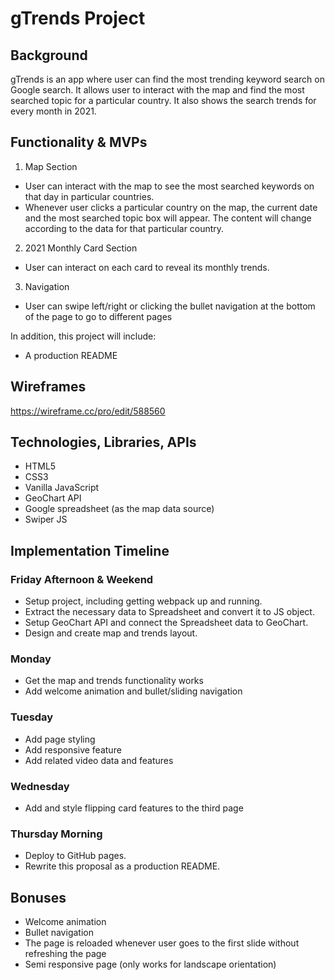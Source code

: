 # gTrends Project


## Background
gTrends is an app where user can find the most trending keyword search on Google search. It allows user to interact with the map and find the most searched topic for a particular country. It also shows the search trends for every month in 2021.			


## Functionality & MVPs
1. Map Section
- User can interact with the map to see the most searched keywords on that day in particular countries.
- Whenever user clicks a particular country on the map, the current date and the most searched topic box will appear. The content will change according to the data for that particular country.
2. 2021 Monthly Card Section
- User can interact on each card to reveal its monthly trends.
3. Navigation
- User can swipe left/right or clicking the bullet navigation at the bottom of the page to go to different pages


In addition, this project will include:
-	A production README


## Wireframes
https://wireframe.cc/pro/edit/588560


## Technologies, Libraries, APIs
-	HTML5
-	CSS3
-	Vanilla JavaScript
-	GeoChart API
- Google spreadsheet (as the map data source)
-	Swiper JS


## Implementation Timeline
### Friday Afternoon & Weekend
- Setup project, including getting webpack up and running. 
- Extract the necessary data to Spreadsheet and convert it to JS object.
- Setup GeoChart API and connect the Spreadsheet data to GeoChart.
- Design and create map and trends layout.

### Monday
- Get the map and trends functionality works
- Add welcome animation and bullet/sliding navigation

### Tuesday
- Add page styling
- Add responsive feature
- Add related video data and features

### Wednesday
- Add and style flipping card features to the third page

### Thursday Morning
- Deploy to GitHub pages.
- Rewrite this proposal as a production README.


## Bonuses
- Welcome animation
- Bullet navigation 
- The page is reloaded whenever user goes to the first slide without refreshing the page
- Semi responsive page (only works for landscape orientation)
